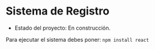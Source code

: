 <h1> Sistema de Registro </h1>

- Estado del proyecto: En construcción.

Para ejecutar el sistema debes poner:
```npm install react```
